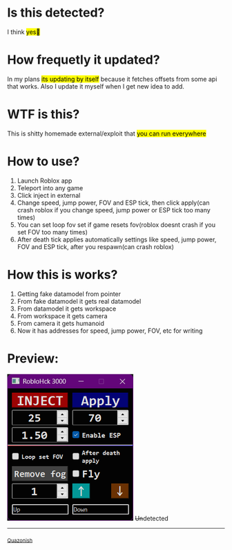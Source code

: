 # Is this detected?
I think <mark>yes🙁</mark>
# How frequetly it updated?
In my plans <mark>its updating by itself</mark> because it fetches offsets from some api that works.
Also I update it myself when I get new idea to add.
# WTF is this?
This is shitty homemade external/exploit that <mark>you can run everywhere</mark>
# How to use?
1. Launch Roblox app
2. Teleport into any game
3. Click inject in external
4. Change speed, jump power, FOV and ESP tick, then click apply(can crash roblox if you change speed, jump power or ESP tick too many times)
5. You can set loop fov set if game resets fov(roblox doesnt crash if you set FOV too many times)
6. After death tick applies automatically settings like speed, jump power, FOV and ESP tick, after you respawn(can crash roblox)
# How this is works?
1. Getting fake datamodel from pointer
2. From fake datamodel it gets real datamodel
3. From datamodel it gets workspace
4. From workspace it gets camera
5. From camera it gets humanoid
6. Now it has addresses for speed, jump power, FOV, etc for writing
# Preview:
![Preview of this roblox external](preview.png)
~~Un~~detected
***
<sub>[Quazonish](https://github.com/Quazonish/)</sub>